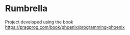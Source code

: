 # Rumbrella
 Project developed using the book https://pragprog.com/book/phoenix/programming-phoenix
